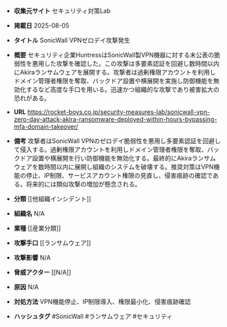 - **収集元サイト**
セキュリティ対策Lab

- **掲載日**
2025-08-05

- **タイトル**
SonicWall VPNゼロデイ攻撃発生

- **概要**
セキュリティ企業HuntressはSonicWall製VPN機器に対する未公表の脆弱性を悪用した攻撃を確認した。この攻撃は多要素認証を回避し数時間以内にAkiraランサムウェアを展開する。攻撃者は過剰権限アカウントを利用しドメイン管理者権限を奪取、バックドア設置や横展開を実施し防御機能を無効化するなど高度な手口を用いる。迅速かつ組織的な攻撃であり被害拡大の恐れがある。

- **URL**
https://rocket-boys.co.jp/security-measures-lab/sonicwall-vpn-zero-day-attack-akira-ransomware-deployed-within-hours-bypassing-mfa-domain-takeover/

- **備考**
攻撃者はSonicWall VPNのゼロデイ脆弱性を悪用し多要素認証を回避して侵入する。過剰権限アカウントを利用しドメイン管理者権限を奪取、バックドア設置や横展開を行い防御機能を無効化する。最終的にAkiraランサムウェアを数時間以内に展開し組織のシステムを破壊する。推奨対策はVPN機能の停止、IP制限、サービスアカウント権限の見直し、侵害痕跡の確認である。将来的には類似攻撃の増加が懸念される。

- **分類**
[[他組織インシデント]]

- **組織名**
N/A

- **業種**
[[産業分類]]

- **攻撃手口**
[[ランサムウェア]]

- **攻撃影響**
N/A

- **脅威アクター**
[[N/A]]

- **原因**
N/A

- **対処方法**
VPN機能停止、IP制限導入、権限最小化、侵害痕跡確認

- **ハッシュタグ**
#SonicWall #ランサムウェア #セキュリティ
